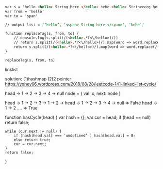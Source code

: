 ```markdown
var s = 'hello <hello> String here </hello> hehe <hello> Strineeeeg here </hello> hoho'
var from = 'hello'
var to = 'span'

// output list = [‘hello’, ‘<span> String here </span>’, ‘hehe’]

function replaceTag(s, from, to) {
	// console.log(s.split(/(<hello>.*?<\/hello>)/))
	// return s.split(/(<hello>.*?<\/hello>)/).map(word => word.replace(/<\/?hello>/g, '</' + to + '>'))
	return s.split(/(<hello>.*?<\/hello>)/).map(word => word.replace(/(<\/?)hello(>)/g, '$1' + to + '$2'))
}

replaceTag(s, from, to)
```


linklist

solution: (1)hashmap (2)2 pointer
https://yohey66.wordpress.com/2018/08/28/leetcode-141-linked-list-cycle/

head -> 1 -> 2 -> 3 -> 4 -> null
node = {
	val: x,
	next: node
}

head -> 1 -> 2 -> 3 -> 1 -> 2 ->
head -> 1 -> 2 -> 3 -> 4 -> null => False
head -> 1 -> 2 …. => True

function hasCycle(head) {
	var hash = {};
	var cur = head;
	if (head == null) return false;

	while (cur.next != null) {
		if (hash[head.val] === ‘undefined’ ) hash[head.val] = 0;
		else return true;
		cur = cur.next;
	}
	return false;
}

